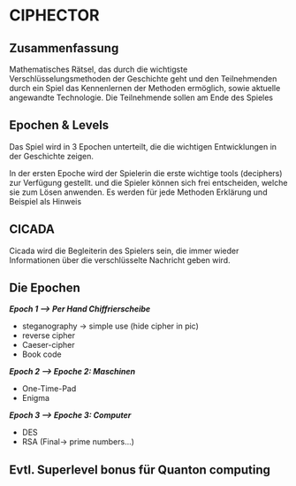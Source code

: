  # CIPHECTOR

## Zusammenfassung

Mathematisches Rätsel, das durch die wichtigste Verschlüsselungsmethoden der Geschichte geht und den Teilnehmenden durch ein Spiel das Kennenlernen der Methoden ermöglich, sowie aktuelle angewandte Technologie.
Die Teilnehmende sollen am Ende des Spieles 

## Epochen & Levels

Das Spiel wird in 3 Epochen unterteilt, die die wichtigen Entwicklungen in der Geschichte zeigen. 

In der ersten Epoche wird der Spielerin die erste wichtige tools (deciphers) zur Verfügung gestellt. 
und die Spieler können sich frei entscheiden, welche sie zum Lösen anwenden. 
Es werden für jede Methoden Erklärung und Beispiel als Hinweis


## CICADA

Cicada wird die Begleiterin des Spielers sein, die immer wieder Informationen über die verschlüsselte Nachricht geben wird. 


## Die Epochen

***Epoch 1 --> Per Hand Chiffrierscheibe*** 

- steganography -> simple use (hide cipher in pic)
- reverse cipher
- Caeser-cipher
- Book code

***Epoch 2 --> Epoche 2: Maschinen***
- One-Time-Pad 
- Enigma 

***Epoch 3 --> Epoche 3: Computer***

- DES 
- RSA (Final-> prime numbers...)


## Evtl. Superlevel bonus für Quanton computing


